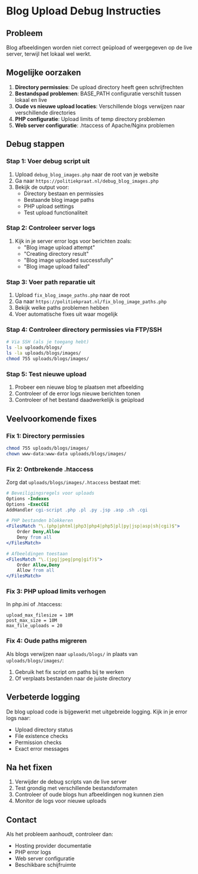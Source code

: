 # Blog Upload Debug Instructies

## Probleem

Blog afbeeldingen worden niet correct geüpload of weergegeven op de live server, terwijl het lokaal wel werkt.

## Mogelijke oorzaken

1. **Directory permissies**: De upload directory heeft geen schrijfrechten
2. **Bestandspad problemen**: BASE_PATH configuratie verschilt tussen lokaal en live
3. **Oude vs nieuwe upload locaties**: Verschillende blogs verwijzen naar verschillende directories
4. **PHP configuratie**: Upload limits of temp directory problemen
5. **Web server configuratie**: .htaccess of Apache/Nginx problemen

## Debug stappen

### Stap 1: Voer debug script uit

1. Upload `debug_blog_images.php` naar de root van je website
2. Ga naar `https://politiekpraat.nl/debug_blog_images.php`
3. Bekijk de output voor:
   - Directory bestaan en permissies
   - Bestaande blog image paths
   - PHP upload settings
   - Test upload functionaliteit

### Stap 2: Controleer server logs

1. Kijk in je server error logs voor berichten zoals:
   - "Blog image upload attempt"
   - "Creating directory result"
   - "Blog image uploaded successfully"
   - "Blog image upload failed"

### Stap 3: Voer path reparatie uit

1. Upload `fix_blog_image_paths.php` naar de root
2. Ga naar `https://politiekpraat.nl/fix_blog_image_paths.php`
3. Bekijk welke paths problemen hebben
4. Voer automatische fixes uit waar mogelijk

### Stap 4: Controleer directory permissies via FTP/SSH

```bash
# Via SSH (als je toegang hebt)
ls -la uploads/blogs/
ls -la uploads/blogs/images/
chmod 755 uploads/blogs/images/
```

### Stap 5: Test nieuwe upload

1. Probeer een nieuwe blog te plaatsen met afbeelding
2. Controleer of de error logs nieuwe berichten tonen
3. Controleer of het bestand daadwerkelijk is geüpload

## Veelvoorkomende fixes

### Fix 1: Directory permissies

```bash
chmod 755 uploads/blogs/images/
chown www-data:www-data uploads/blogs/images/
```

### Fix 2: Ontbrekende .htaccess

Zorg dat `uploads/blogs/images/.htaccess` bestaat met:

```apache
# Beveiligingsregels voor uploads
Options -Indexes
Options -ExecCGI
AddHandler cgi-script .php .pl .py .jsp .asp .sh .cgi

# PHP bestanden blokkeren
<FilesMatch "\.(php|phtml|php3|php4|php5|pl|py|jsp|asp|sh|cgi)$">
    Order Deny,Allow
    Deny from all
</FilesMatch>

# Afbeeldingen toestaan
<FilesMatch "\.(jpg|jpeg|png|gif)$">
    Order Allow,Deny
    Allow from all
</FilesMatch>
```

### Fix 3: PHP upload limits verhogen

In php.ini of .htaccess:

```
upload_max_filesize = 10M
post_max_size = 10M
max_file_uploads = 20
```

### Fix 4: Oude paths migreren

Als blogs verwijzen naar `uploads/blogs/` in plaats van `uploads/blogs/images/`:

1. Gebruik het fix script om paths bij te werken
2. Of verplaats bestanden naar de juiste directory

## Verbeterde logging

De blog upload code is bijgewerkt met uitgebreide logging. Kijk in je error logs naar:

- Upload directory status
- File existence checks
- Permission checks
- Exact error messages

## Na het fixen

1. Verwijder de debug scripts van de live server
2. Test grondig met verschillende bestandsformaten
3. Controleer of oude blogs hun afbeeldingen nog kunnen zien
4. Monitor de logs voor nieuwe uploads

## Contact

Als het probleem aanhoudt, controleer dan:

- Hosting provider documentatie
- PHP error logs
- Web server configuratie
- Beschikbare schijfruimte
